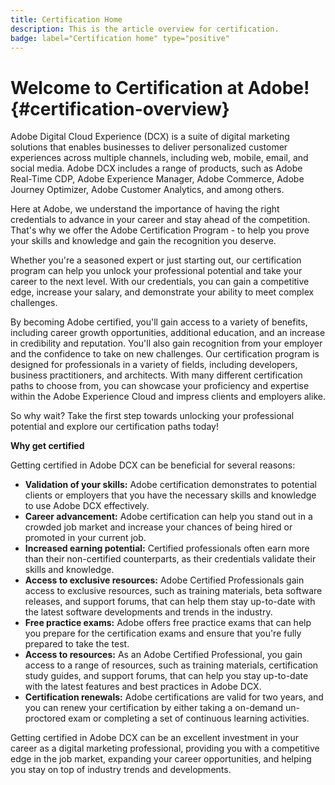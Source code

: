 ```yaml
---
title: Certification Home
description: This is the article overview for certification.
badge: label="Certification home" type="positive"
---
```


# Welcome to Certification at Adobe! {#certification-overview}

Adobe Digital Cloud Experience (DCX) is a suite of digital marketing solutions that enables businesses to deliver personalized customer experiences across multiple channels, including web, mobile, email, and social media. Adobe DCX includes a range of products, such as Adobe Real-Time CDP, Adobe Experience Manager, Adobe Commerce, Adobe Journey Optimizer, Adobe Customer Analytics, and among others.

Here at Adobe, we understand the importance of having the right credentials to advance in your career and stay ahead of the competition. That's why we offer the Adobe Certification Program - to help you prove your skills and knowledge and gain the recognition you deserve.

Whether you're a seasoned expert or just starting out, our certification program can help you unlock your professional potential and take your career to the next level. With our credentials, you can gain a competitive edge, increase your salary, and demonstrate your ability to meet complex challenges.

By becoming Adobe certified, you'll gain access to a variety of benefits, including career growth opportunities, additional education, and an increase in credibility and reputation. You'll also gain recognition from your employer and the confidence to take on new challenges.
Our certification program is designed for professionals in a variety of fields, including developers, business practitioners, and architects. With many different certification paths to choose from, you can showcase your proficiency and expertise within the Adobe Experience Cloud and impress clients and employers alike.

So why wait? Take the first step towards unlocking your professional potential and explore our certification paths today!

**Why get certified**

Getting certified in Adobe DCX can be beneficial for several reasons:

* **Validation of your skills:** Adobe certification demonstrates to potential clients or employers that you have the necessary skills and knowledge to use Adobe DCX effectively.
* **Career advancement:** Adobe certification can help you stand out in a crowded job market and increase your chances of being hired or promoted in your current job.
* **Increased earning potential:** Certified professionals often earn more than their non-certified counterparts, as their credentials validate their skills and knowledge.
* **Access to exclusive resources:** Adobe Certified Professionals gain access to exclusive resources, such as training materials, beta software releases, and support forums, that can help them stay up-to-date with the latest software developments and trends in the industry.
* **Free practice exams:** Adobe offers free practice exams that can help you prepare for the certification exams and ensure that you're fully prepared to take the test.
* **Access to resources:** As an Adobe Certified Professional, you gain access to a range of resources, such as training materials, certification study guides, and support forums, that can help you stay up-to-date with the latest features and best practices in Adobe DCX.
* **Certification renewals:** Adobe certifications are valid for two years, and you can renew your certification by either taking a on-demand un-proctored exam or completing a set of continuous learning activities.

Getting certified in Adobe DCX can be an excellent investment in your career as a digital marketing professional, providing you with a competitive edge in the job market, expanding your career opportunities, and helping you stay on top of industry trends and developments.

